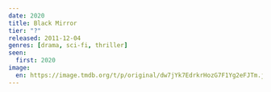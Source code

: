 ```yaml
---
date: 2020
title: Black Mirror
tier: "?"
released: 2011-12-04
genres: [drama, sci-fi, thriller]
seen:
  first: 2020
image:
  en: https://image.tmdb.org/t/p/original/dw7jYk7EdrkrHozG7F1Yg2eFJTm.jpg
---
```


